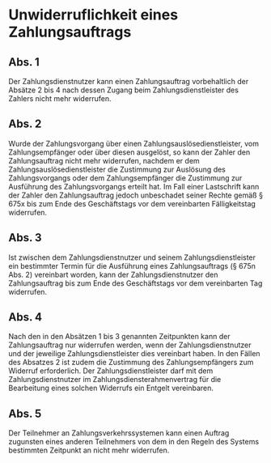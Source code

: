 # Unwiderruflichkeit eines Zahlungsauftrags



## Abs. 1

 Der Zahlungsdienstnutzer kann einen Zahlungsauftrag vorbehaltlich der Absätze 2 bis 4 nach dessen Zugang beim Zahlungsdienstleister des Zahlers nicht mehr widerrufen.

## Abs. 2

 Wurde der Zahlungsvorgang über einen Zahlungsauslösedienstleister, vom Zahlungsempfänger oder über diesen ausgelöst, so kann der Zahler den Zahlungsauftrag nicht mehr widerrufen, nachdem er dem Zahlungsauslösedienstleister die Zustimmung zur Auslösung des Zahlungsvorgangs oder dem Zahlungsempfänger die Zustimmung zur Ausführung des Zahlungsvorgangs erteilt hat. Im Fall einer Lastschrift kann der Zahler den Zahlungsauftrag jedoch unbeschadet seiner Rechte gemäß § 675x bis zum Ende des Geschäftstags vor dem vereinbarten Fälligkeitstag widerrufen.

## Abs. 3

 Ist zwischen dem Zahlungsdienstnutzer und seinem Zahlungsdienstleister ein bestimmter Termin für die Ausführung eines Zahlungsauftrags (§ 675n Abs. 2) vereinbart worden, kann der Zahlungsdienstnutzer den Zahlungsauftrag bis zum Ende des Geschäftstags vor dem vereinbarten Tag widerrufen.

## Abs. 4

 Nach den in den Absätzen 1 bis 3 genannten Zeitpunkten kann der Zahlungsauftrag nur widerrufen werden, wenn der Zahlungsdienstnutzer und der jeweilige Zahlungsdienstleister dies vereinbart haben. In den Fällen des Absatzes 2 ist zudem die Zustimmung des Zahlungsempfängers zum Widerruf erforderlich. Der Zahlungsdienstleister darf mit dem Zahlungsdienstnutzer im Zahlungsdiensterahmenvertrag für die Bearbeitung eines solchen Widerrufs ein Entgelt vereinbaren.

## Abs. 5

 Der Teilnehmer an Zahlungsverkehrssystemen kann einen Auftrag zugunsten eines anderen Teilnehmers von dem in den Regeln des Systems bestimmten Zeitpunkt an nicht mehr widerrufen. 

